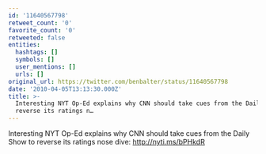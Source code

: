 ```yaml
---
id: '11640567798'
retweet_count: '0'
favorite_count: '0'
retweeted: false
entities:
  hashtags: []
  symbols: []
  user_mentions: []
  urls: []
original_url: https://twitter.com/benbalter/status/11640567798
date: '2010-04-05T13:13:30.000Z'
title: >-
  Interesting NYT Op-Ed explains why CNN should take cues from the Daily Show to
  reverse its ratings n…
---
```


Interesting NYT Op-Ed explains why CNN should take cues from the Daily Show to reverse its ratings nose dive: http://nyti.ms/bPHkdR